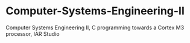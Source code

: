 # Computer-Systems-Engineering-II
Computer Systems Engineering II, C programming towards a Cortex M3 processor, IAR Studio
